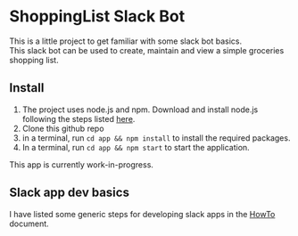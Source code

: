 # ShoppingList Slack Bot
This is a little project to get familiar with some slack bot basics.  
This slack bot can be used to create, maintain and view a simple groceries shopping list.

## Install
1) The project uses node.js and npm.  Download and install node.js following the steps listed [here](https://nodejs.org/en/download/).  
2) Clone this github repo
3) in a terminal, run `cd app && npm install` to install the required packages.
4) In a terminal, run `cd app && npm start` to start the application.

This app is currently work-in-progress.

## Slack app dev basics
I have listed some generic steps for developing slack apps in the [HowTo](./HowTo.md) document.